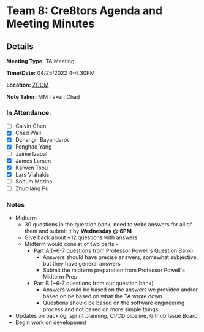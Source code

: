 # Team 8: Cre8tors Agenda and Meeting Minutes

## Details
**Meeting Type:** TA Meeting

**Time/Date:** 04/25/2022 4-4:30PM  

**Location:** [ZOOM](https://ucsd.zoom.us/my/priyankabhatia)  

**Note Taker:** MM Taker: Chad

### In Attendance:
- [ ] Calvin Chen
- [x] Chad Wall
- [x] Dzhangir Bayandarov
- [x] Fenghao Yang
- [ ] Jaime Izabal
- [x] James Larsen
- [x] Kaiwen Tsou
- [x] Lars Vlahakis
- [ ] Sohum Modha
- [ ] Zhuoliang Pu

### Notes
* Midterm -
    * 30 questions in the question bank, need to write answers for all of them and submit it by **Wednesday @ 6PM**
    * Give back about ~12 questions with answers
    * Midterm would consist of two parts -
        * Part A (~6-7 questions from Professor Powell's Question Bank)
            * Answers should have precise answers, somewhat subjective, but they
              have general answers
            * Submit the midterm preparation from Professor Powell's Midterm Prep
        * Part B (~6-7 questions from our question bank)
            * Answers would be based on the answers we provided and/or based on
              be based on what the TA wrote down.
            * Questions should be based on the software engineering process and not
              based on more simple things.
* Updates on backlog, sprint planning, CI/CD pipeline, Github Issue Board
* Begin work on development